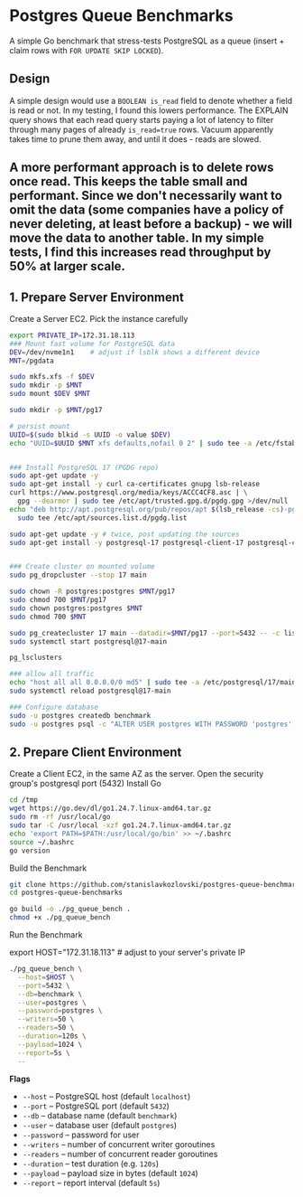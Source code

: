 # Postgres Queue Benchmarks

A simple Go benchmark that stress-tests PostgreSQL as a queue (insert + claim rows with `FOR UPDATE SKIP LOCKED`).

## Design

A simple design would use a `BOOLEAN is_read` field to denote whether a field is read or not.
In my testing, I found this lowers performance. The EXPLAIN query shows that each read query starts paying a lot of latency to filter through many pages of already `is_read=true` rows.
Vacuum apparently takes time to prune them away, and until it does - reads are slowed.

A more performant approach is to delete rows once read.
This keeps the table small and performant. Since we don't necessarily want to omit the data (some companies have a policy of never deleting, at least before a backup) - we will move the data to another table.
In my simple tests, I find this increases read throughput by **50%** at larger scale.
---

## 1. Prepare Server Environment
Create a Server EC2. Pick the instance carefully
```bash
export PRIVATE_IP=172.31.18.113
### Mount fast volume for PostgreSQL data
DEV=/dev/nvme1n1    # adjust if lsblk shows a different device
MNT=/pgdata

sudo mkfs.xfs -f $DEV
sudo mkdir -p $MNT
sudo mount $DEV $MNT

sudo mkdir -p $MNT/pg17

# persist mount
UUID=$(sudo blkid -s UUID -o value $DEV)
echo "UUID=$UUID $MNT xfs defaults,nofail 0 2" | sudo tee -a /etc/fstab


### Install PostgreSQL 17 (PGDG repo)
sudo apt-get update -y
sudo apt-get install -y curl ca-certificates gnupg lsb-release
curl https://www.postgresql.org/media/keys/ACCC4CF8.asc | \
  gpg --dearmor | sudo tee /etc/apt/trusted.gpg.d/pgdg.gpg >/dev/null
echo "deb http://apt.postgresql.org/pub/repos/apt $(lsb_release -cs)-pgdg main" | \
  sudo tee /etc/apt/sources.list.d/pgdg.list

sudo apt-get update -y # twice, post updating the sources
sudo apt-get install -y postgresql-17 postgresql-client-17 postgresql-common


### Create cluster on mounted volume
sudo pg_dropcluster --stop 17 main

sudo chown -R postgres:postgres $MNT/pg17
sudo chmod 700 $MNT/pg17
sudo chown postgres:postgres $MNT
sudo chmod 700 $MNT

sudo pg_createcluster 17 main --datadir=$MNT/pg17 --port=5432 -- -c listen_addresses='172.31.18.113,localhost'
sudo systemctl start postgresql@17-main

pg_lsclusters

### allow all traffic
echo "host all all 0.0.0.0/0 md5" | sudo tee -a /etc/postgresql/17/main/pg_hba.conf
sudo systemctl reload postgresql@17-main

### Configure database
sudo -u postgres createdb benchmark
sudo -u postgres psql -c "ALTER USER postgres WITH PASSWORD 'postgres';"
```

## 2. Prepare Client Environment

Create a Client EC2, in the same AZ as the server.
Open the security group's postgresql port (5432)
Install Go
```bash
cd /tmp
wget https://go.dev/dl/go1.24.7.linux-amd64.tar.gz
sudo rm -rf /usr/local/go
sudo tar -C /usr/local -xzf go1.24.7.linux-amd64.tar.gz
echo 'export PATH=$PATH:/usr/local/go/bin' >> ~/.bashrc
source ~/.bashrc
go version
```

Build the Benchmark
```bash
git clone https://github.com/stanislavkozlovski/postgres-queue-benchmarks.git
cd postgres-queue-benchmarks

go build -o ./pg_queue_bench .
chmod +x ./pg_queue_bench
```
Run the Benchmark

export HOST="172.31.18.113"  # adjust to your server's private IP
```bash
./pg_queue_bench \
  --host=$HOST \
  --port=5432 \
  --db=benchmark \
  --user=postgres \
  --password=postgres \
  --writers=50 \
  --readers=50 \
  --duration=120s \
  --payload=1024 \
  --report=5s \
  --
```

**Flags**

- `--host` – PostgreSQL host (default `localhost`)
- `--port` – PostgreSQL port (default `5432`)
- `--db` – database name (default `benchmark`)
- `--user` – database user (default `postgres`)
- `--password` – password for user
- `--writers` – number of concurrent writer goroutines
- `--readers` – number of concurrent reader goroutines
- `--duration` – test duration (e.g. `120s`)
- `--payload` – payload size in bytes (default `1024`)
- `--report` – report interval (default `5s`)